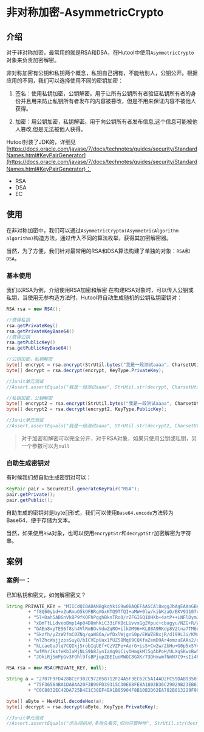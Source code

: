 非对称加密-AsymmetricCrypto
===

## 介绍
对于非对称加密，最常用的就是RSA和DSA，在Hutool中使用`AsymmetricCrypto`对象来负责加密解密。

非对称加密有公钥和私钥两个概念，私钥自己拥有，不能给别人，公钥公开。根据应用的不同，我们可以选择使用不同的密钥加密：

1. 签名：使用私钥加密，公钥解密。用于让所有公钥所有者验证私钥所有者的身份并且用来防止私钥所有者发布的内容被篡改，但是不用来保证内容不被他人获得。

2. 加密：用公钥加密，私钥解密。用于向公钥所有者发布信息,这个信息可能被他人篡改,但是无法被他人获得。

Hutool封装了JDK的，详细见[https://docs.oracle.com/javase/7/docs/technotes/guides/security/StandardNames.html#KeyPairGenerator](https://docs.oracle.com/javase/7/docs/technotes/guides/security/StandardNames.html#KeyPairGenerator)：

- RSA
- DSA
- EC

## 使用

在非对称加密中，我们可以通过`AsymmetricCrypto(AsymmetricAlgorithm algorithm)`构造方法，通过传入不同的算法枚举，获得其加密解密器。

当然，为了方便，我们针对最常用的RSA和DSA算法构建了单独的对象：`RSA`和`DSA`。

### 基本使用

我们以RSA为例，介绍使用RSA加密和解密 在构建RSA对象时，可以传入公钥或私钥，当使用无参构造方法时，Hutool将自动生成随机的公钥私钥密钥对：

```java
RSA rsa = new RSA();

//获得私钥
rsa.getPrivateKey()
rsa.getPrivateKeyBase64()
//获得公钥
rsa.getPublicKey()
rsa.getPublicKeyBase64()

//公钥加密，私钥解密
byte[] encrypt = rsa.encrypt(StrUtil.bytes("我是一段测试aaaa", CharsetUtil.CHARSET_UTF_8), KeyType.PublicKey);
byte[] decrypt = rsa.decrypt(encrypt, KeyType.PrivateKey);

//Junit单元测试
//Assert.assertEquals("我是一段测试aaaa", StrUtil.str(decrypt, CharsetUtil.CHARSET_UTF_8));

//私钥加密，公钥解密
byte[] encrypt2 = rsa.encrypt(StrUtil.bytes("我是一段测试aaaa", CharsetUtil.CHARSET_UTF_8), KeyType.PrivateKey);
byte[] decrypt2 = rsa.decrypt(encrypt2, KeyType.PublicKey);

//Junit单元测试
//Assert.assertEquals("我是一段测试aaaa", StrUtil.str(decrypt2, CharsetUtil.CHARSET_UTF_8));
```

> 对于加密和解密可以完全分开，对于RSA对象，如果只使用公钥或私钥，另一个参数可以为`null`

### 自助生成密钥对
有时候我们想自助生成密钥对可以：

```java
KeyPair pair = SecureUtil.generateKeyPair("RSA");
pair.getPrivate();
pair.getPublic();
```

自助生成的密钥对是byte[]形式，我们可以使用`Base64.encode`方法转为Base64，便于存储为文本。

当然，如果使用`RSA`对象，也可以使用`encryptStr`和`decryptStr`加密解密为字符串。

## 案例

### 案例一：
已知私钥和密文，如何解密密文？

```java
String PRIVATE_KEY = "MIICdQIBADANBgkqhkiG9w0BAQEFAASCAl8wggJbAgEAAoGBAIL7pbQ+5KKGYRhw7jE31hmA"
		+ "f8Q60ybd+xZuRmuO5kOFBRqXGxKTQ9TfQI+aMW+0lw/kibKzaD/EKV91107xE384qOy6IcuBfaR5lv39OcoqNZ"
		+ "5l+Dah5ABGnVkBP9fKOFhPgghBknTRo0/rZFGI6Q1UHXb+4atP++LNFlDymJcPAgMBAAECgYBammGb1alndta"
		+ "xBmTtLLdveoBmp14p04D8mhkiC33iFKBcLUvvxGg2Vpuc+cbagyu/NZG+R/WDrlgEDUp6861M5BeFN0L9O4hz"
		+ "GAEn8xyTE96f8sh4VlRmBOvVdwZqRO+ilkOM96+KL88A9RKdp8V2tna7TM6oI3LHDyf/JBoXaQJBAMcVN7fKlYP"
		+ "Skzfh/yZzW2fmC0ZNg/qaW8Oa/wfDxlWjgnS0p/EKWZ8BxjR/d199L3i/KMaGdfpaWbYZLvYENqUCQQCobjsuCW"
		+ "nlZhcWajjzpsSuy8/bICVEpUax1fUZ58Mq69CQXfaZemD9Ar4omzuEAAs2/uee3kt3AvCBaeq05NyjAkBme8SwB0iK"
		+ "kLcaeGuJlq7CQIkjSrobIqUEf+CzVZPe+AorG+isS+Cw2w/2bHu+G0p5xSYvdH59P0+ZT0N+f9LFAkA6v3Ae56OrI"
		+ "wfMhrJksfeKbIaMjNLS9b8JynIaXg9iCiyOHmgkMl5gAbPoH/ULXqSKwzBw5mJ2GW1gBlyaSfV3AkA/RJC+adIjsRGg"
		+ "JOkiRjSmPpGv3FOhl9fsBPjupZBEIuoMWOC8GXK/73DHxwmfNmN7C9+sIi4RBcjEeQ5F5FHZ";

RSA rsa = new RSA(PRIVATE_KEY, null);

String a = "2707F9FD4288CEF302C972058712F24A5F3EC62C5A14AD2FC59DAB93503AA0FA17113A020EE4EA35EB53F"
		+ "75F36564BA1DABAA20F3B90FD39315C30E68FE8A1803B36C29029B23EB612C06ACF3A34BE815074F5EB5AA3A"
		+ "C0C8832EC42DA725B4E1C38EF4EA1B85904F8B10B2D62EA782B813229F9090E6F7394E42E6F44494BB8";

byte[] aByte = HexUtil.decodeHex(a);
byte[] decrypt = rsa.decrypt(aByte, KeyType.PrivateKey);

//Junit单元测试
//Assert.assertEquals("虎头闯杭州,多抬头看天,切勿只管种地", StrUtil.str(decrypt, CharsetUtil.CHARSET_UTF_8));
```

